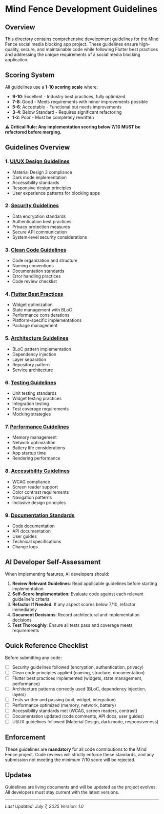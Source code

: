 # Mind Fence Development Guidelines

## Overview

This directory contains comprehensive development guidelines for the Mind Fence social media blocking app project. These guidelines ensure high-quality, secure, and maintainable code while following Flutter best practices and addressing the unique requirements of a social media blocking application.

## Scoring System

All guidelines use a **1-10 scoring scale** where:
- **9-10**: Excellent - Industry best practices, fully optimized
- **7-8**: Good - Meets requirements with minor improvements possible
- **5-6**: Acceptable - Functional but needs improvements
- **3-4**: Below Standard - Requires significant refactoring
- **1-2**: Poor - Must be completely rewritten

**⚠️ Critical Rule: Any implementation scoring below 7/10 MUST be refactored before merging.**

## Guidelines Overview

### 1. [UI/UX Design Guidelines](./ui-ux-guidelines.md)
- Material Design 3 compliance
- Dark mode implementation
- Accessibility standards
- Responsive design principles
- User experience patterns for blocking apps

### 2. [Security Guidelines](./security-guidelines.md)
- Data encryption standards
- Authentication best practices
- Privacy protection measures
- Secure API communication
- System-level security considerations

### 3. [Clean Code Guidelines](./clean-code-guidelines.md)
- Code organization and structure
- Naming conventions
- Documentation standards
- Error handling practices
- Code review checklist

### 4. [Flutter Best Practices](./flutter-best-practices.md)
- Widget optimization
- State management with BLoC
- Performance considerations
- Platform-specific implementations
- Package management

### 5. [Architecture Guidelines](./architecture-guidelines.md)
- BLoC pattern implementation
- Dependency injection
- Layer separation
- Repository pattern
- Service architecture

### 6. [Testing Guidelines](./testing-guidelines.md)
- Unit testing standards
- Widget testing practices
- Integration testing
- Test coverage requirements
- Mocking strategies

### 7. [Performance Guidelines](./performance-guidelines.md)
- Memory management
- Network optimization
- Battery life considerations
- App startup time
- Rendering performance

### 8. [Accessibility Guidelines](./accessibility-guidelines.md)
- WCAG compliance
- Screen reader support
- Color contrast requirements
- Navigation patterns
- Inclusive design principles

### 9. [Documentation Standards](./documentation-standards.md)
- Code documentation
- API documentation
- User guides
- Technical specifications
- Change logs

## AI Developer Self-Assessment

When implementing features, AI developers should:

1. **Review Relevant Guidelines**: Read applicable guidelines before starting implementation
2. **Self-Score Implementation**: Evaluate code against each relevant guideline's criteria
3. **Refactor If Needed**: If any aspect scores below 7/10, refactor immediately
4. **Document Decisions**: Record architectural and implementation decisions
5. **Test Thoroughly**: Ensure all tests pass and coverage meets requirements

## Quick Reference Checklist

Before submitting any code:
- [ ] Security guidelines followed (encryption, authentication, privacy)
- [ ] Clean code principles applied (naming, structure, documentation)
- [ ] Flutter best practices implemented (widgets, state management, performance)
- [ ] Architecture patterns correctly used (BLoC, dependency injection, layers)
- [ ] Tests written and passing (unit, widget, integration)
- [ ] Performance optimized (memory, network, battery)
- [ ] Accessibility standards met (WCAG, screen readers, contrast)
- [ ] Documentation updated (code comments, API docs, user guides)
- [ ] UI/UX guidelines followed (Material Design, dark mode, responsiveness)

## Enforcement

These guidelines are **mandatory** for all code contributions to the Mind Fence project. Code reviews will strictly enforce these standards, and any submission not meeting the minimum 7/10 score will be rejected.

## Updates

Guidelines are living documents and will be updated as the project evolves. All developers must stay current with the latest versions.

---

*Last Updated: July 7, 2025*
*Version: 1.0*